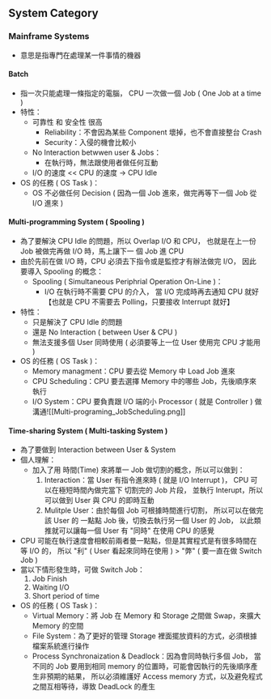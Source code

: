 ## System Category
### Mainframe Systems
* 意思是指專門在處理某一件事情的機器
#### Batch
* 指一次只能處理一條指定的電腦， CPU 一次做一個 Job ( One Job at a time )
* 特性：
	* 可靠性 和 安全性 很高
		* Reliability：不會因為某些 Component 壞掉，也不會直接整台 Crash
		* Security：入侵的機會比較小
	* No Interaction betwwen user & Jobs：
		* 在執行時，無法跟使用者做任何互動
	* I/O 的速度 << CPU 的速度 -> CPU Idle
* OS 的任務 ( OS Task )：
	* OS 不必做任何 Decision ( 因為一個 Job 進來，做完再等下一個 Job 從 I/O 進來 )
#### Multi-programming System ( Spooling )
* 為了要解決 CPU Idle 的問題，所以 Overlap I/O 和 CPU，
	  也就是在上一份 Job 被做完再做 I/O 時，馬上讓下一 個 Job 進 CPU
* 由於先前在做 I/O 時，CPU 必須去下指令或是監控才有辦法做完 I/O，
	  因此要導入 Spooling 的概念：
	* Spooling ( Simultaneous Periphrial Operation On-Line )：
		* I/O 在執行時不需要 CPU 的介入，
			  當 I/O 完成時再去通知 CPU 就好
			  【也就是 CPU 不需要去 Polling，只要接收 Interrupt 就好】
* 特性：
	* 只是解決了 CPU Idle 的問題
	* 還是 No Interaction ( between User & CPU )
	* 無法支援多個 User 同時使用 ( 必須要等上一位 User 使用完 CPU 才能用 )
* OS 的任務 ( OS Task )：
	* Memory managment：CPU 要去從 Memory 中 Load Job 進來
	* CPU Scheduling：CPU 要去選擇 Memory 中的哪些 Job，先後順序來執行
	* I/O System：CPU 要負責跟 I/O 端的小 Processor ( 就是 Controller ) 做溝通![[Multi-programing_JobScheduling.png]]
#### Time-sharing System ( Multi-tasking System )
* 為了要做到 Interaction between User & System
* 個人理解：
	* 加入了用 時間(Time) 來將單一 Job 做切割的概念，所以可以做到：
		1. Interaction：當 User 有指令進來時 ( 就是 I/O Interrupt )，
			   CPU 可以在極短時間內做完當下 切割完的 Job 片段，
			   並執行 Interupt，所以可以做到 User 與 CPU 的即時互動
		2. Mulitple User：由於每個 Job 可根據時間進行切割，
			   所以可以在做完該 User 的 一點點 Job 後，切換去執行另一個 User 的 Job，
			   以此類推就可以讓每一個 User 有 "同時" 在使用 CPU 的感覺
* CPU 可能在執行速度會相較前兩者曼一點點，但是其實程式是有很多時間在等 I/O 的，
	  所以 "利" ( User 看起來同時在使用 ) > "弊" ( 要一直在做 Switch Job )
* 當以下情形發生時，可做 Switch Job：
	1. Job Finish
	2. Waiting I/O
	3. Short period of time
* OS 的任務 ( OS Task )：
	* Virtual Memory：將 Job 在 Memory 和 Storage 之間做 Swap，來擴大 Memory 的空間
	* File System：為了更好的管理 Storage 裡面擺放資料的方式，必須根據檔案系統進行操作
	* Process Synchronaization & Deadlock：因為會同時執行多個 Job，
		  當不同的 Job 要用到相同 memory 的位置時，可能會因執行的先後順序產生非預期的結果，
		  所以必須維護好 Access memory 方式，以及避免程式之間互相等待，導致 DeadLock 的產生

